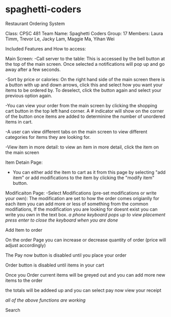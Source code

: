 # spaghetti-coders
Restaurant Ordering System

Class: CPSC 481
Team Name: Spaghetti Coders
Group: 17 
Members: Laura Timm, Trevor Le, Jacky Lam, Maggie Ma, Yihan Wei

Included Features and How to access:

Main Screen:
  -Call server to the table: This is accessed by the bell button at the top of the main screen. Once selected a notifications will pop up and go away after a few seconds.

  -Sort by price or calories: On the right hand side of the main screen there is a button with up and down arrows, click this and select how you want your items to be ordered  by. To deselect, click the button again and select your previous option again. 
  
  -You can view your order from the main screen by clicking the shopping cart button in the top left hand corner. A # indicator will show on the corner of the button once items are added to determinine the number of unordered items in cart.

  -A user can view different tabs on the main screen to view different categories for items they are looking for.

  -View item in more detail: to view an item in more detail, click the item on the main screen 

Item Detain Page:
   - You can either add the item to cart as it from this page by selecting "add item" or add modifications to the item by clicking the "modify item" button.

Modificaiton Page:
  -Select Modifications (pre-set modifications or write your own): The modification are set to how the order comes origianlly for each item you can add more or less of something from the common modifiations, If the modification you are looking for doesnt exist you can write you own in the text box. *a phone keyboard pops up to view placement press enter to close the keyboard when you are done*
  
Add Item to order 
  
On the order Page you can increase or decrease quantity of order (price will adjust accordingly)
  
The Pay now button is disabled until you place your order
  
Order button is disabled until items in your cart
  
Once you Order current items will be greyed out and you can add more new items to the order 
 
the totals will be addeed up and you can select pay now view your receipt

*all of the above functions are working* 

Search 


